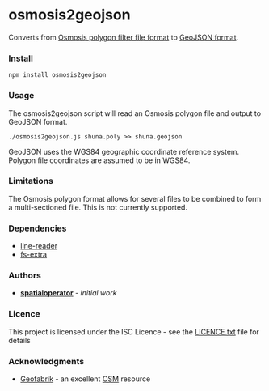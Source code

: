# osmosis2geojson

Converts from [Osmosis polygon filter file format](https://wiki.openstreetmap.org/wiki/Osmosis/Polygon_Filter_File_Format) to [GeoJSON format](https://tools.ietf.org/html/rfc7946).

### Install

`npm install osmosis2geojson`

### Usage

The osmosis2geojson script will read an Osmosis polygon file and output to GeoJSON format.

`./osmosis2geojson.js shuna.poly >> shuna.geojson`

GeoJSON uses the WGS84 geographic coordinate reference system.  Polygon file coordinates are assumed to be in WGS84.

### Limitations

The Osmosis polygon format allows for several files to be combined to form a multi-sectioned file.  This is not currently supported.

### Dependencies

* [line-reader](https://github.com/nickewing/line-reader)
* [fs-extra](https://github.com/jprichardson/node-fs-extra)

### Authors

* **[spatialoperator](https://github.com/spatialoperator)** - *initial work*

### Licence

This project is licensed under the ISC Licence - see the [LICENCE.txt](LICENCE.txt) file for details

### Acknowledgments

* [Geofabrik](https://www.geofabrik.de) - an excellent [OSM](https://www.openstreetmap.org/) resource
